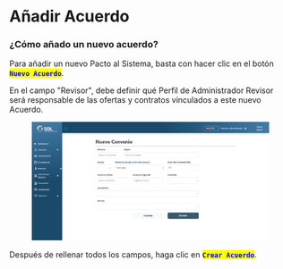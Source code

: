 # Añadir Acuerdo

### ¿Cómo añado un nuevo acuerdo?

Para añadir un nuevo Pacto al Sistema, basta con hacer clic en el botón <mark style="color:blue;">**`Nuevo Acuerdo`**</mark>.

En el campo "Revisor", debe definir qué Perfil de Administrador Revisor será responsable de las ofertas y contratos vinculados a este nuevo Acuerdo.

<figure><img src="../../../.gitbook/assets/conv-new.png" alt=""><figcaption></figcaption></figure>

Después de rellenar todos los campos, haga clic en <mark style="color:blue;">**`Crear Acuerdo`**</mark>.
